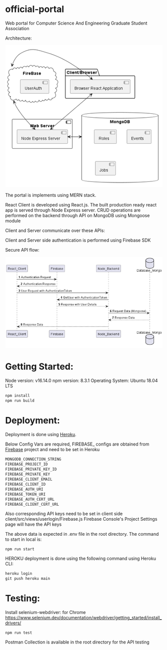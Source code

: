 # official-portal
Web portal for Computer Science And Engineering Graduate Student Association

Architecture:

![Desing](/documentation/Design.png)

The portal is implements using MERN stack.

React Client is developed using React.js. The built production ready react app is served through
Node Express server. CRUD operations are performed on the backend through API  on MongoDB using Mongoose module

Client and Server communicate over these APIs:

Client and Server side authentication is performed using Firebase SDK

Secure API flow:

![Secure API flow](/documentation/SecureApiFlow.png)

# Getting Started:
Node version: v16.14.0
npm version: 8.3.1
Operating System: Ubuntu 18.04 LTS
```shell
npm install
npm run build
```


# Deployment:
Deployment is done using [Heroku](https://www.heroku.com/).

Below Config Vars are required, FIREBASE_ configs are obtained from [Firebase](https://firebase.google.com/) project
and need to be set in Heroku

```text
MONGODB_CONNECTION_STRING
FIREBASE_PROJECT_ID
FIREBASE_PRIVATE_KEY_ID
FIREBASE_PRIVATE_KEY
FIREBASE_CLIENT_EMAIL
FIREBASE_CLIENT_ID
FIREBASE_AUTH_URI
FIREBASE_TOKEN_URI
FIREBASE_AUTH_CERT_URL
FIREBASE_CLIENT_CERT_URL
```
Also corresponding API keys  need to be set in client side client/src/views/userlogin/Firebase.js 
Firebase Console's Project Settings page will have the API keys

The above data is expected in .env file in the root directory.
The command to start in local is:
```shell
npm run start
```

HEROKU deployment is done using the following command using Heroku CLI:

```shell
heroku login
git push heroku main
```


# Testing:

Install selenium-webdriver: for Chrome
https://www.selenium.dev/documentation/webdriver/getting_started/install_drivers/
```shell
npm run test
```
Postman Collection is available in the root directory for the API testing

